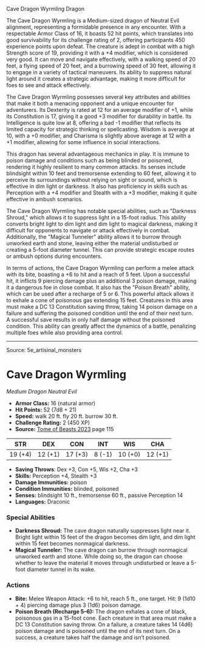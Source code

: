 <MonsterName/>Cave Dragon Wyrmling</MonsterName>
<CreatureType/>Dragon</CreatureType>

<summary>The Cave Dragon Wyrmling is a Medium-sized dragon of Neutral Evil alignment, representing a formidable presence in any encounter. With a respectable Armor Class of 16, it boasts 52 hit points, which translates into good survivability for its challenge rating of 2, offering participants 450 experience points upon defeat. The creature is adept in combat with a high Strength score of 19, providing it with a +4 modifier, which is considered very good. It can move and navigate effectively, with a walking speed of 20 feet, a flying speed of 20 feet, and a burrowing speed of 30 feet, allowing it to engage in a variety of tactical maneuvers. Its ability to suppress natural light around it creates a strategic advantage, making it more difficult for foes to see and attack effectively.</summary>

<detail>

The Cave Dragon Wyrmling possesses several key attributes and abilities that make it both a menacing opponent and a unique encounter for adventurers. Its Dexterity is rated at 12 for an average modifier of +1, while its Constitution is 17, giving it a good +3 modifier for durability in battle. Its Intelligence is quite low at 8, offering a bad -1 modifier that reflects its limited capacity for strategic thinking or spellcasting. Wisdom is average at 10, with a +0 modifier, and Charisma is slightly above average at 12 with a +1 modifier, allowing for some influence in social interactions.

This dragon has several advantageous mechanics in play. It is immune to poison damage and conditions such as being blinded or poisoned, rendering it highly resilient to many common attacks. Its senses include blindsight within 10 feet and tremorsense extending to 60 feet, allowing it to perceive its surroundings without relying on sight or sound, which is effective in dim light or darkness. It also has proficiency in skills such as Perception with a +4 modifier and Stealth with a +3 modifier, making it quite effective in ambush scenarios.

The Cave Dragon Wyrmling has notable special abilities, such as "Darkness Shroud," which allows it to suppress light in a 15-foot radius. This ability converts bright light to dim light and dim light to magical darkness, making it difficult for opponents to navigate or attack effectively in combat. Additionally, the "Magical Tunneler" ability allows it to burrow through unworked earth and stone, leaving either the material undisturbed or creating a 5-foot diameter tunnel. This can provide strategic escape routes or ambush options during encounters.

In terms of actions, the Cave Dragon Wyrmling can perform a melee attack with its bite, boasting a +6 to hit and a reach of 5 feet. Upon a successful hit, it inflicts 9 piercing damage plus an additional 3 poison damage, making it a dangerous foe in close combat. It also has the "Poison Breath" ability, which can be used after a recharge of 5 or 6. This powerful attack allows it to exhale a cone of poisonous gas extending 15 feet. Creatures in this area must make a DC 13 Constitution saving throw, taking 14 poison damage on a failure and suffering the poisoned condition until the end of their next turn. A successful save results in only half damage without the poisoned condition. This ability can greatly affect the dynamics of a battle, penalizing multiple foes while also providing area control.</detail>



---

Source: 5e_artisinal_monsters

# Cave Dragon Wyrmling

*Medium* *Dragon* *Neutral Evil*

- **Armor Class:** 16 (natural armor)
- **Hit Points:** 52 (7d8 + 21)
- **Speed:** walk 20 ft. fly 20 ft. burrow 30 ft.
- **Challenge Rating:** 2 (450 XP)
- **Source:** [Tome of Beasts 2023](https://koboldpress.com/kpstore/product/tome-of-beasts-1-2023-edition/) page 115

| STR | DEX | CON | INT | WIS | CHA |
| --- | --- | --- | --- | --- | --- |
| 19 (+4) | 12 (+1) | 17 (+3) | 8 (-1) | 10 (+0) | 12 (+1) |

- **Saving Throws**: Dex +3, Con +5, Wis +2, Cha +3
- **Skills:** Perception +4, Stealth +3
- **Damage Immunities:** poison
- **Condition Immunities:** blinded, poisoned
- **Senses:** blindsight 10 ft., tremorsense 60 ft., passive Perception 14
- **Languages:** Draconic

### Special Abilities

- **Darkness Shroud:** The cave dragon naturally suppresses light near it. Bright light within 15 feet of the dragon becomes dim light, and dim light within 15 feet becomes nonmagical darkness.
- **Magical Tunneler:** The cave dragon can burrow through nonmagical unworked earth and stone. While doing so, the dragon can choose whether to leave the material it moves through undisturbed or leave a 5-foot diameter tunnel in its wake.

### Actions

- **Bite:** Melee Weapon Attack: +6 to hit, reach 5 ft., one target. Hit: 9 (1d10 + 4) piercing damage plus 3 (1d6) poison damage.
- **Poison Breath (Recharge 5–6):** The dragon exhales a cone of black, poisonous gas in a 15-foot cone. Each creature in that area must make a DC 13 Constitution saving throw. On a failure, a creature takes 14 (4d6) poison damage and is poisoned until the end of its next turn. On a success, a creature takes half the damage and isn’t poisoned.


